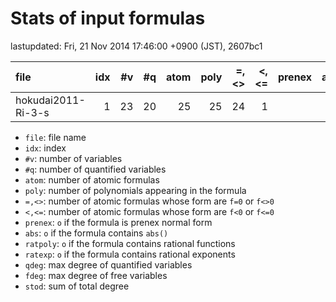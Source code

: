 
# Stats of input formulas

lastupdated: Fri, 21 Nov 2014 17:46:00 +0900 (JST), 2607bc1

|                  file|idx|#v|#q|atom|poly|=,<>|<,<=|prenex|abs|ratpoly|ratexp|qdeg|fdeg|stod|
|:----|--:|--:|--:|--:|--:|--:|--:|:-:|:-:|:-:|:-:|--:|--:|--:|
|hokudai2011-Ri-3-s    | 1|23|20| 25|25|24| 1| | | | | 2| 2|149|

- `file`: file name
- `idx`: index
- `#v`: number of variables
- `#q`: number of quantified variables
- `atom`: number of atomic formulas
- `poly`: number of polynomials appearing in the formula
- `=,<>`: number of atomic formulas whose form are `f=0` or `f<>0`
- `<,<=`: number of atomic formulas whose form are `f<0` or `f<=0`
- `prenex`: `o` if the formula is prenex normal form
- `abs`: `o` if the formula contains `abs()`
- `ratpoly`: `o` if the formula contains rational functions
- `ratexp`: `o` if the formula contains rational exponents
- `qdeg`: max degree of quantified variables
- `fdeg`: max degree of free variables
- `stod`: sum of total degree

